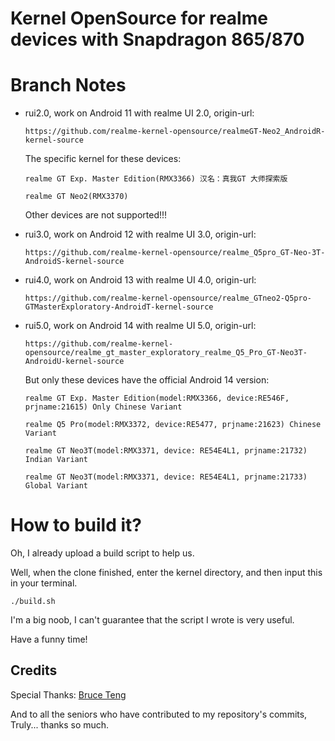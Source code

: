 # Kernel OpenSource for realme devices with Snapdragon 865/870

# Branch Notes

- rui2.0, work on Android 11 with realme UI 2.0, origin-url:
 
      https://github.com/realme-kernel-opensource/realmeGT-Neo2_AndroidR-kernel-source

    The specific kernel for these devices:

    `realme GT Exp. Master Edition(RMX3366) 汉名：真我GT 大师探索版`

    `realme GT Neo2(RMX3370)` 

     Other devices are not supported!!!

- rui3.0, work on Android 12 with realme UI 3.0, origin-url:

      https://github.com/realme-kernel-opensource/realme_Q5pro_GT-Neo-3T-AndroidS-kernel-source

- rui4.0, work on Android 13 with realme UI 4.0, origin-url: 

      https://github.com/realme-kernel-opensource/realme_GTneo2-Q5pro-GTMasterExploratory-AndroidT-kernel-source

- rui5.0, work on Android 14 with realme UI 5.0, origin-url: 

      https://github.com/realme-kernel-opensource/realme_gt_master_exploratory_realme_Q5_Pro_GT-Neo3T-AndroidU-kernel-source

    But only these devices have the official Android 14 version:

    `realme GT Exp. Master Edition(model:RMX3366, device:RE546F, prjname:21615) Only Chinese Variant`

    `realme Q5 Pro(model:RMX3372, device:RE5477, prjname:21623) Chinese Variant`

    `realme GT Neo3T(model:RMX3371, device: RE54E4L1, prjname:21732) Indian Variant`

    `realme GT Neo3T(model:RMX3371, device: RE54E4L1, prjname:21733) Global Variant`


# How to build it?

Oh, I already upload a build script to help us.

Well, when the clone finished, enter the kernel directory, and then input this in your terminal.

    ./build.sh

I'm a big noob, I can't guarantee that the script I wrote is very useful.

Have a funny time!

## Credits

Special Thanks: [Bruce Teng](https://github.com/toraidl)

And to all the seniors who have contributed to my repository's commits, Truly... thanks so much.
